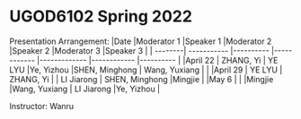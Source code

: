 # UGOD6102 Spring 2022

Presentation Arrangement:
|Date     |Moderator 1  |Speaker 1  |Moderator 2  |Speaker 2       |Moderator 3     |Speaker 3  |
| --------| ----------- |---------- |------------ |-------------   |------------    |---------- |
|April 22 | ZHANG, Yi   |  YE LYU   |Ye, Yizhou   |SHEN, Minghong  | Wang, Yuxiang  |           |
|April 29 |     YE LYU  | ZHANG, Yi |             |  LI Jiarong    | SHEN, Minghong |Mingjie    |
|May 6    |             |           |Mingjie      |Wang, Yuxiang   | LI Jiarong     |Ye, Yizhou |

Instructor: Wanru
